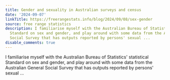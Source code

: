 ```yaml
---
title: Gender and sexuality in Australian surveys and census
date: '2024-09-07'
linkTitle: https://freerangestats.info/blog/2024/09/08/sex-gender
source: free range statistics
description: I familiarise myself with the Australian Bureau of Statistics' statistical
  Standard on sex and gender, and play around with some data from the Australian General
  Social Survey that has outputs reported by persons' sexual ...
disable_comments: true
---
```

I familiarise myself with the Australian Bureau of Statistics' statistical Standard on sex and gender, and play around with some data from the Australian General Social Survey that has outputs reported by persons' sexual ...